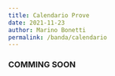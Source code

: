 ```yaml
---
title: Calendario Prove
date: 2021-11-23
author: Marino Bonetti
permalink: /banda/calendario
---
```


### COMMING SOON
